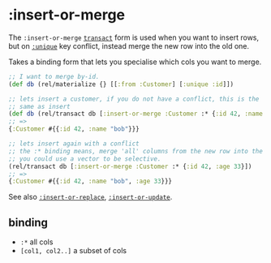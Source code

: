 # :insert-or-merge

The `:insert-or-merge` [`transact`](transact.md) form is used when you want to insert rows, but on [`:unique`](unique.md) key conflict, 
instead merge the new row into the old one.

Takes a binding form that lets you specialise which cols you want to merge.

```clojure 
;; I want to merge by-id.
(def db (rel/materialize {} [[:from :Customer] [:unique :id]])

;; lets insert a customer, if you do not have a conflict, this is the 
;; same as insert
(def db (rel/transact db [:insert-or-merge :Customer :* {:id 42, :name "bob"}]))
;; => 
{:Customer #{{:id 42, :name "bob"}}}

;; lets insert again with a conflict
;; the :* binding means, merge 'all' columns from the new row into the old one
;; you could use a vector to be selective.
(rel/transact db [:insert-or-merge :Customer :* {:id 42, :age 33}])
;; =>
{:Customer #{{:id 42, :name "bob", :age 33}}}
```

See also [`:insert-or-replace`](insert-or-replace.md),
[`:insert-or-update`](insert-or-update.md).

## binding

- `:*` all cols
- `[col1, col2..]` a subset of cols